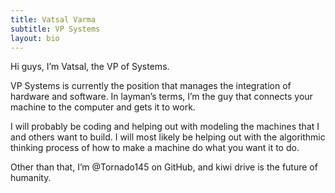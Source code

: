 ```yaml
---
title: Vatsal Varma
subtitle: VP Systems
layout: bio
---
```

Hi guys, I’m Vatsal, the VP of Systems. 

VP Systems is currently the position that manages the integration of hardware and software. In layman’s terms, I’m the guy that connects your machine to the computer and gets it to work.

I will probably be coding and helping out with modeling the machines that I and others want to build. I will most likely be helping out with the algorithmic thinking process of how to make a machine do what you want it to do.

Other than that, I’m @Tornado145 on GitHub, and kiwi drive is the future of humanity.
